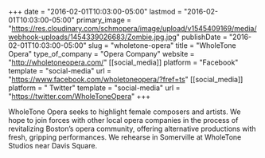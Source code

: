 +++
date = "2016-02-01T10:03:00-05:00"
lastmod = "2016-02-01T10:03:00-05:00"
primary_image = "https://res.cloudinary.com/schmopera/image/upload/v1545409169/media/webhook-uploads/1454339026683/Zombie.jpg.jpg"
publishDate = "2016-02-01T10:03:00-05:00"
slug = "wholetone-opera"
title = "WholeTone Opera"
type_of_company = "Opera Company"
website = "http://wholetoneopera.com/"
[[social_media]]
platform = "Facebook"
template = "social-media"
url = "https://www.facebook.com/wholetoneopera/?fref=ts"
[[social_media]]
platform = " Twitter"
template = "social-media"
url = "https://twitter.com/WholeToneOpera"
+++

WholeTone Opera seeks to highlight female composers and artists. We hope to join forces with other local opera companies in the process of revitalizing Boston’s opera community, offering alternative productions with fresh, gripping performances. We rehearse in Somerville at WholeTone Studios near Davis Square.
